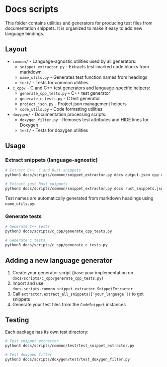 # Docs scripts

This folder contains utilities and generators for producing test files from
documentation snippets. It is organized to make it easy to add new language
bindings.

## Layout
- `common/` - Language-agnostic utilities used by all generators:
  - `snippet_extractor.py` - Extracts test-marked code blocks from markdown
  - `name_utils.py` - Generates test function names from headings
  - `test/` - Tests for common utilities
- `c_cpp/` - C and C++ test generators and language-specific helpers:
  - `generate_cpp_tests.py` - C++ test generator 
  - `generate_c_tests.py` - C test generator
  - `project_json.py` - Project.json management helpers
  - `code_utils.py` - Code formatting utilities
- `doxygen/` - Documentation processing scripts:
  - `doxygen_filter.py` - Removes test attributes and HIDE lines for Doxygen
  - `test/` - Tests for doxygen utilities

## Usage

### Extract snippets (language-agnostic)
```bash
# Extract C++, C and Rust snippets
python3 docs/scripts/common/snippet_extractor.py docs output.json cpp c rust

# Extract just Rust snippets  
python3 docs/scripts/common/snippet_extractor.py docs rust_snippets.json rust
```

Test names are automatically generated from markdown headings using `name_utils.py`.

### Generate tests
```bash
# Generate C++ tests
python3 docs/scripts/c_cpp/generate_cpp_tests.py

# Generate C tests  
python3 docs/scripts/c_cpp/generate_c_tests.py
```

## Adding a new language generator
1. Create your generator script (base your implementation on
`docs/scripts/c_cpp/generate_cpp_tests.py`)
2. Import and use `docs.scripts.common.snippet_extractor.SnippetExtractor` 
3. Call `extractor.extract_all_snippets(['your_language'])` to get snippets
4. Generate your test files from the `CodeSnippet` instances

## Testing
Each package has its own test directory:
```bash
# Test snippet extractor
python3 docs/scripts/common/test/test_snippet_extractor.py

# Test doxygen filter
python3 docs/scripts/doxygen/test/test_doxygen_filter.py
```
